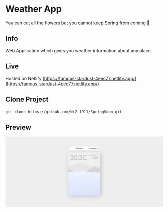 # Weather App

You can cut all the flowers but you cannot keep Spring from coming :wilted_flower:

## Info
Web Application which gives you weather information about any place.

## Live 
Hosted on Netlify
[https://famous-stardust-4eec77.netlify.app/](https://famous-stardust-4eec77.netlify.app/)

## Clone Project 

```
git clone https://github.com/Ni2-1911/SpringSoon.git
```
## Preview 
![Spring Soon](https://github.com/Ni2-1911/SpringSoon/blob/main/Snowie.jpg)
